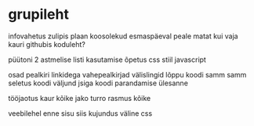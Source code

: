 # grupileht
infovahetus zulipis
plaan 
koosolekud esmaspäeval peale matat kui vaja
kauri githubis
koduleht?

püütoni 2 astmelise listi kasutamise õpetus
css stiil
javascript 


osad 
pealkiri
linkidega vahepealkirjad
välislingid lõppu
koodi samm samm seletus 
koodi väljund
jsiga koodi parandamise ülesanne



tööjaotus
kaur    kõike
jako turro
rasmus  kõike

veebilehel enne sisu siis kujundus
väline css